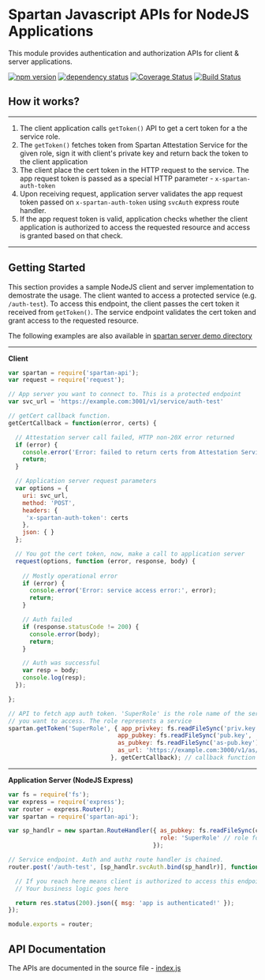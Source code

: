 # Spartan Javascript APIs for NodeJS Applications

This module provides authentication and authorization APIs for client & server applications.

[![npm version][npm-badge]][npm]
[![dependency status][dep-badge]][dep-status]
[![Coverage Status](https://coveralls.io/repos/yahoo/spartan-node/badge.svg?branch=master&service=github)](https://coveralls.io/github/yahoo/spartan-node?branch=master)
[![Build Status](https://travis-ci.org/yahoo/spartan-node.svg?branch=master)](https://travis-ci.org/yahoo/spartan-node)

[npm]: https://www.npmjs.org/package/spartan-api
[npm-badge]: https://img.shields.io/npm/v/spartan-api.svg?style=flat-square
[dep-status]: https://david-dm.org/yahoo/spartan-node
[dep-badge]: https://img.shields.io/david/yahoo/spartan-node.svg?style=flat-square

## How it works?

---

1. The client application calls `getToken()` API to get a cert token for a the service role. 
2. The `getToken()` fetches token from Spartan Attestation Service for the given role, sign it with client's private key and return back the token to the client application
3. The client place the cert token in the HTTP request to the service. The app request token is passed as a special HTTP parameter - `x-spartan-auth-token`
4. Upon receiving request, application server validates the app request token passed on `x-spartan-auth-token` using `svcAuth` express route handler.
5. If the app request token is valid, application checks whether the client application is authorized to access the requested resource and access is granted based on that check.

---

## Getting Started

This section provides a sample NodeJS client and server implementation to demostrate the usage. The client wanted to access a protected service (e.g. `/auth-test`). To access this endpoint, the client passes the cert token it received from `getToken()`. The service endpoint validates the cert token and grant access to the requested resource.

The following examples are also available in [spartan server demo directory](https://github.com/yahoo/spartan/tree/master/demo)

---

**Client**

```javascript
var spartan = require('spartan-api');
var request = require('request');

// App server you want to connect to. This is a protected endpoint
var svc_url = 'https://example.com:3001/v1/service/auth-test'

// getCert callback function.
getCertCallback = function(error, certs) {

  // Attestation server call failed, HTTP non-20X error returned
  if (error) {
    console.error('Error: failed to return certs from Attestation Service: ' + JSON.stringify(error));
    return;
  }

  // Application server request parameters
  var options = {
    uri: svc_url,
    method: 'POST',
    headers: {
     'x-spartan-auth-token': certs
    },
    json: { }
  };

  // You got the cert token, now, make a call to application server
  request(options, function (error, response, body) {
  
    // Mostly operational error
    if (error) {
      console.error('Error: service access error:', error);
      return;
    }

    // Auth failed
    if (response.statusCode != 200) {
      console.error(body);
      return;
    }

    // Auth was successful
    var resp = body;
    console.log(resp);
  });

};

// API to fetch app auth token. 'SuperRole' is the role name of the service
// you want to access. The role represents a service
spartan.getToken('SuperRole', { app_privkey: fs.readFileSync('priv.key'),  // client app private key
                               app_pubkey: fs.readFileSync('pub.key', 'utf8'), // client app public key 
                               as_pubkey: fs.readFileSync('as-pub.key'), // attestation server's public key
                               as_url: 'https://example.com:3000/v1/as/tokens' // attestation server URL
                             }, getCertCallback); // callback function

```

---

**Application Server (NodeJS Express)**

```javascript
var fs = require('fs');
var express = require('express');
var router = express.Router();
var spartan = require('spartan-api');

var sp_handlr = new spartan.RouteHandler({ as_pubkey: fs.readFileSync(config.asPubKey, 'utf8'),
                                           role: 'SuperRole' // role for authz
                                         });

// Service endpoint. Auth and authz route handler is chained.
router.post('/auth-test', [sp_handlr.svcAuth.bind(sp_handlr)], function(req, res) {

  // If you reach here means client is authorized to access this endpoint
  // Your business logic goes here

  return res.status(200).json({ msg: 'app is authenticated!' });
});

module.exports = router;
```

## API Documentation

The APIs are documented in the source file - [index.js][]

[index.js]: ./index.js
